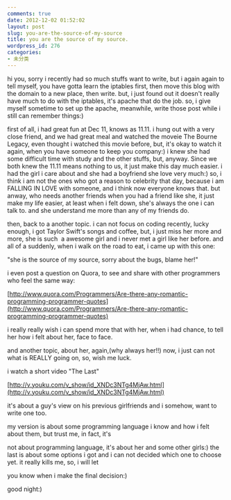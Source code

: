 ```yaml
---
comments: true
date: 2012-12-02 01:52:02
layout: post
slug: you-are-the-source-of-my-source
title: you are the source of my source.
wordpress_id: 276
categories:
- 未分类
---
```


hi you, sorry i recently had so much stuffs want to write, but i again again to tell myself, you have gotta learn the iptables first, then move this blog with the domain to a new place, then write. but, i just found out it doesn't really have much to do with the iptables, it's apache that do the job. so, i give myself sometime to set up the apache, meanwhile, write those post while i still can remember things:)

first of all, i had great fun at Dec 11, knows as 11.11. i hung out with a very close friend, and we had great meal and watched the moveie The Bourne Legacy, even thought i watched this movie before, but, it's okay to watch it again, when you have someone to keep you company:) i knew she had some difficult time with study and the other stuffs, but, anyway. Since we both knew the 11.11 means nothing to us, it just make this day much easier. i had the girl i care about and she had a boyfriend she love very much:) so, i think i am not the ones who got a reason to celebrity that day, because i am FALLING IN LOVE with someone, and i think now everyone knows that. but anway, who needs another friends when you had a friend like she, it just make my life easier, at least when i felt down, she's always the one i can talk to. and she understand me more than any of my friends do.

then, back to a another topic. i can not focus on coding recently, lucky enough, i got Taylor Swift's songs and coffee, but, i just miss her more and more, she is such  a awesome girl and i never met a girl like her before. and all of a suddenly, when i walk on the road to eat, i came up with this one:

"she is the source of my source, sorry about the bugs, blame her!"

i even post a question on Quora, to see and share with other programmers who feel the same way:

[http://www.quora.com/Programmers/Are-there-any-romantic-programming-programmer-quotes](http://www.quora.com/Programmers/Are-there-any-romantic-programming-programmer-quotes)

i really really wish i can spend more that with her, when i had chance, to tell her how i felt about her, face to face.

and another topic, about her, again,(why always her!!) now, i just can not what is REALLY going on, so, wish me luck.

i watch a short video "The Last"

[http://v.youku.com/v_show/id_XNDc3NTg4MjAw.html](http://v.youku.com/v_show/id_XNDc3NTg4MjAw.html)

it's about a guy's view on his previous girlfriends and i somehow, want to write one too.

my version is about some programming language i know and how i felt about them, but trust me, in fact, it's

not about programming language, it's about her and some other girls:)
the last is about some options i got and i can not decided which one to choose yet. it really kills me, so, i will let

you know when i make the final decision:)

good night:)
